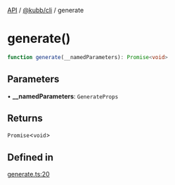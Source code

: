 [API](../../../packages.md) / [@kubb/cli](../index.md) / generate

# generate()

```ts
function generate(__namedParameters): Promise<void>
```

## Parameters

• **\_\_namedParameters**: `GenerateProps`

## Returns

`Promise`\<`void`\>

## Defined in

[generate.ts:20](https://github.com/kubb-project/kubb/blob/7f30045af96d8c89b6cda0a30f7535f095a0cb45/packages/cli/src/generate.ts#L20)
